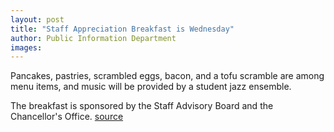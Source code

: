 ```yaml
---
layout: post
title: "Staff Appreciation Breakfast is Wednesday"
author: Public Information Department
images:
---
```


  

Pancakes, pastries, scrambled eggs, bacon, and a tofu scramble are among menu items, and music will be provided by a student jazz ensemble.

The breakfast is sponsored by the Staff Advisory Board and the Chancellor's Office.
[source](http://www1.ucsc.edu/currents/05-06/05-08/breakfast.asp "Permalink to breakfast")
